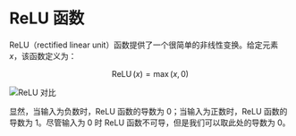 # ReLU 函数

ReLU（rectified linear unit）函数提供了一个很简单的非线性变换。给定元素 $x$，该函数定义为：

$$
\operatorname{ReLU}(x)=\max (x, 0)
$$

![ReLU 对比](https://i.postimg.cc/Pfzk1wK6/image.png)

显然，当输入为负数时，ReLU 函数的导数为 0；当输入为正数时，ReLU 函数的导数为 1。尽管输入为 0 时 ReLU 函数不可导，但是我们可以取此处的导数为 0。
